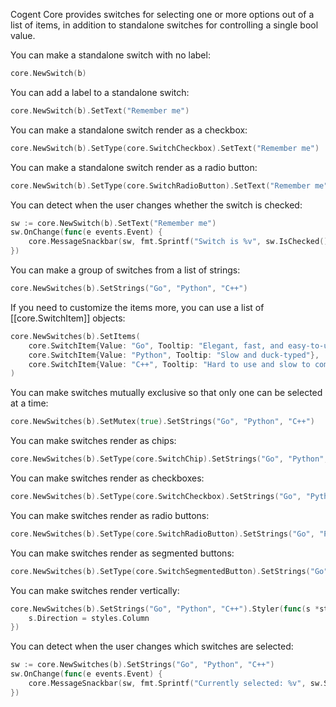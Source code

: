 Cogent Core provides switches for selecting one or more options out of a list of items, in addition to standalone switches for controlling a single bool value.

You can make a standalone switch with no label:

```Go
core.NewSwitch(b)
```

You can add a label to a standalone switch:

```Go
core.NewSwitch(b).SetText("Remember me")
```

You can make a standalone switch render as a checkbox:

```Go
core.NewSwitch(b).SetType(core.SwitchCheckbox).SetText("Remember me")
```

You can make a standalone switch render as a radio button:

```Go
core.NewSwitch(b).SetType(core.SwitchRadioButton).SetText("Remember me")
```

You can detect when the user changes whether the switch is checked:

```Go
sw := core.NewSwitch(b).SetText("Remember me")
sw.OnChange(func(e events.Event) {
    core.MessageSnackbar(sw, fmt.Sprintf("Switch is %v", sw.IsChecked()))
})
```

You can make a group of switches from a list of strings:

```Go
core.NewSwitches(b).SetStrings("Go", "Python", "C++")
```

If you need to customize the items more, you can use a list of [[core.SwitchItem]] objects:

```Go
core.NewSwitches(b).SetItems(
    core.SwitchItem{Value: "Go", Tooltip: "Elegant, fast, and easy-to-use"},
    core.SwitchItem{Value: "Python", Tooltip: "Slow and duck-typed"},
    core.SwitchItem{Value: "C++", Tooltip: "Hard to use and slow to compile"},
)
```

You can make switches mutually exclusive so that only one can be selected at a time:

```Go
core.NewSwitches(b).SetMutex(true).SetStrings("Go", "Python", "C++")
```

You can make switches render as chips:

```Go
core.NewSwitches(b).SetType(core.SwitchChip).SetStrings("Go", "Python", "C++")
```

You can make switches render as checkboxes:

```Go
core.NewSwitches(b).SetType(core.SwitchCheckbox).SetStrings("Go", "Python", "C++")
```

You can make switches render as radio buttons:

```Go
core.NewSwitches(b).SetType(core.SwitchRadioButton).SetStrings("Go", "Python", "C++")
```

You can make switches render as segmented buttons:

```Go
core.NewSwitches(b).SetType(core.SwitchSegmentedButton).SetStrings("Go", "Python", "C++")
```

You can make switches render vertically:

```Go
core.NewSwitches(b).SetStrings("Go", "Python", "C++").Styler(func(s *styles.Style) {
    s.Direction = styles.Column
})
```

You can detect when the user changes which switches are selected:

```Go
sw := core.NewSwitches(b).SetStrings("Go", "Python", "C++")
sw.OnChange(func(e events.Event) {
    core.MessageSnackbar(sw, fmt.Sprintf("Currently selected: %v", sw.SelectedItems()))
})
```
